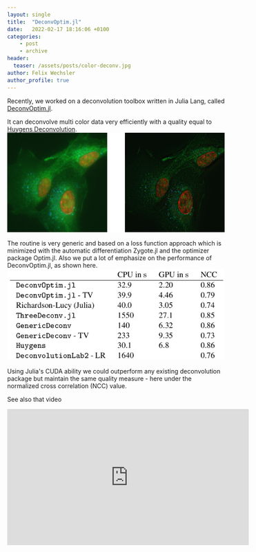 ```yaml
---
layout: single 
title:  "DeconvOptim.jl"
date:   2022-02-17 18:16:06 +0100
categories: 
    - post
    - archive
header:
  teaser: /assets/posts/color-deconv.jpg
author: Felix Wechsler 
author_profile: true
---
```


Recently, we worked on a deconvolution toolbox written in Julia Lang, called [DeconvOptim.jl](https://github.com/roflmaostc/DeconvOptim.jl).

It can deconvolve multi color data very efficiently with a quality equal to [Huygens Deconvolution](https://svi.nl/Huygens-Deconvolution).
![Deconvolution of multi color dataset](/assets/posts/color_deconv.jpg)


The routine is very generic and based on a loss function approach which is minimized with the automatic differentiation Zygote.jl and the optimizer package Optim.jl.
Also we put a lot of emphasize on the performance of DeconvOptim.jl, as shown here.
![Runtime of different packages](/assets/posts/runtime_deconv.jpg) 


Using Julia's CUDA ability we could outperform any existing deconvolution package but maintain the same quality measure - here under the normalized cross correlation (NCC) value.


See also that video
<iframe width="560" height="315" src="https://www.youtube.com/embed/FodpnOhccis" title="YouTube video player" frameborder="0" allow="accelerometer; autoplay; clipboard-write; encrypted-media; gyroscope; picture-in-picture" allowfullscreen></iframe>
